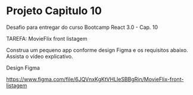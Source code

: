# Projeto Capitulo 10 

Desafio para entregar do curso Bootcamp React 3.0 - Cap. 10

TAREFA: MovieFlix front listagem

Construa um pequeno app conforme design Figma e os requisitos abaixo. Assista o vídeo explicativo.

Design Figma

https://www.figma.com/file/6JQVnxKgKtVHLleSBBgRin/MovieFlix-front-listagem


